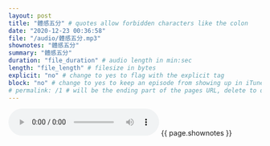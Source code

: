 ```yaml
---
layout: post
title: "體感五分" # quotes allow forbidden characters like the colon
date: "2020-12-23 00:36:58"
file: "/audio/體感五分.mp3"
shownotes: "體感五分"
summary: "體感五分"
duration: "file_duration" # audio length in min:sec
length: "file_length" # filesize in bytes
explicit: "no" # change to yes to flag with the explicit tag
block: "no" # change to yes to keep an episode from showing up in iTunes
# permalink: /1 # will be the ending part of the pages URL, delete to default to the title
---
```


<audio controls>
<source src="{{site.url}}{{site.baseurl}}{{ page.file }}" type="audio/x-mp3">
Your browser does not support the audio element.
</audio>
{{ page.shownotes }}
